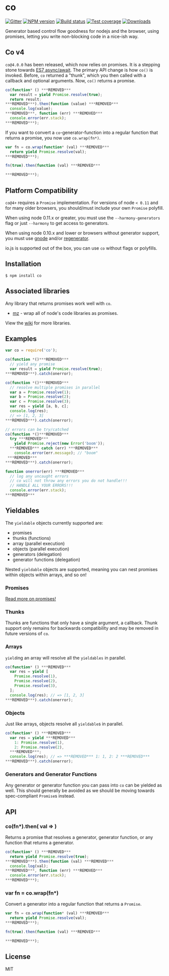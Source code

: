 # co

[![Gitter][gitter-image]][gitter-url]
[![NPM version][npm-image]][npm-url]
[![Build status][travis-image]][travis-url]
[![Test coverage][coveralls-image]][coveralls-url]
[![Downloads][downloads-image]][downloads-url]

  Generator based control flow goodness for nodejs and the browser,
  using promises, letting you write non-blocking code in a nice-ish way.

## Co v4

  `co@4.0.0` has been released, which now relies on promises.
  It is a stepping stone towards [ES7 async/await](https://github.com/lukehoban/ecmascript-asyncawait).
  The primary API change is how `co()` is invoked.
  Before, `co` returned a "thunk", which you then called with a callback and optional arguments.
  Now, `co()` returns a promise.

```js
co(function* () ***REMOVED***
  var result = yield Promise.resolve(true);
  return result;
***REMOVED***).then(function (value) ***REMOVED***
  console.log(value);
***REMOVED***, function (err) ***REMOVED***
  console.error(err.stack);
***REMOVED***);
```

  If you want to convert a `co`-generator-function into a regular function that returns a promise,
  you now use `co.wrap(fn*)`.

```js
var fn = co.wrap(function* (val) ***REMOVED***
  return yield Promise.resolve(val);
***REMOVED***);

fn(true).then(function (val) ***REMOVED***

***REMOVED***);
```

## Platform Compatibility

  `co@4+` requires a `Promise` implementation.
  For versions of node `< 0.11` and for many older browsers,
  you should/must include your own `Promise` polyfill.

  When using node 0.11.x or greater, you must use the `--harmony-generators`
  flag or just `--harmony` to get access to generators.

  When using node 0.10.x and lower or browsers without generator support,
  you must use [gnode](https://github.com/TooTallNate/gnode) and/or [regenerator](http://facebook.github.io/regenerator/).

  io.js is supported out of the box, you can use `co` without flags or polyfills.

## Installation

```
$ npm install co
```

## Associated libraries

Any library that returns promises work well with `co`.

- [mz](https://github.com/normalize/mz) - wrap all of node's code libraries as promises.

View the [wiki](https://github.com/visionmedia/co/wiki) for more libraries.

## Examples

```js
var co = require('co');

co(function *()***REMOVED***
  // yield any promise
  var result = yield Promise.resolve(true);
***REMOVED***).catch(onerror);

co(function *()***REMOVED***
  // resolve multiple promises in parallel
  var a = Promise.resolve(1);
  var b = Promise.resolve(2);
  var c = Promise.resolve(3);
  var res = yield [a, b, c];
  console.log(res);
  // => [1, 2, 3]
***REMOVED***).catch(onerror);

// errors can be try/catched
co(function *()***REMOVED***
  try ***REMOVED***
    yield Promise.reject(new Error('boom'));
  ***REMOVED*** catch (err) ***REMOVED***
    console.error(err.message); // "boom"
 ***REMOVED***
***REMOVED***).catch(onerror);

function onerror(err) ***REMOVED***
  // log any uncaught errors
  // co will not throw any errors you do not handle!!!
  // HANDLE ALL YOUR ERRORS!!!
  console.error(err.stack);
***REMOVED***
```

## Yieldables

  The `yieldable` objects currently supported are:

  - promises
  - thunks (functions)
  - array (parallel execution)
  - objects (parallel execution)
  - generators (delegation)
  - generator functions (delegation)

Nested `yieldable` objects are supported, meaning you can nest
promises within objects within arrays, and so on!

### Promises

[Read more on promises!](https://developer.mozilla.org/en-US/docs/Web/JavaScript/Reference/Global_Objects/Promise)

### Thunks

Thunks are functions that only have a single argument, a callback.
Thunk support only remains for backwards compatibility and may
be removed in future versions of `co`.

### Arrays

`yield`ing an array will resolve all the `yieldables` in parallel.

```js
co(function* () ***REMOVED***
  var res = yield [
    Promise.resolve(1),
    Promise.resolve(2),
    Promise.resolve(3),
  ];
  console.log(res); // => [1, 2, 3]
***REMOVED***).catch(onerror);
```

### Objects

Just like arrays, objects resolve all `yieldable`s in parallel.

```js
co(function* () ***REMOVED***
  var res = yield ***REMOVED***
    1: Promise.resolve(1),
    2: Promise.resolve(2),
  ***REMOVED***;
  console.log(res); // => ***REMOVED*** 1: 1, 2: 2 ***REMOVED***
***REMOVED***).catch(onerror);
```

### Generators and Generator Functions

Any generator or generator function you can pass into `co`
can be yielded as well. This should generally be avoided
as we should be moving towards spec-compliant `Promise`s instead.

## API

### co(fn*).then( val => )

Returns a promise that resolves a generator, generator function,
or any function that returns a generator.

```js
co(function* () ***REMOVED***
  return yield Promise.resolve(true);
***REMOVED***).then(function (val) ***REMOVED***
  console.log(val);
***REMOVED***, function (err) ***REMOVED***
  console.error(err.stack);
***REMOVED***);
```

### var fn = co.wrap(fn*)

Convert a generator into a regular function that returns a `Promise`.

```js
var fn = co.wrap(function* (val) ***REMOVED***
  return yield Promise.resolve(val);
***REMOVED***);

fn(true).then(function (val) ***REMOVED***

***REMOVED***);
```

## License

  MIT

[npm-image]: https://img.shields.io/npm/v/co.svg?style=flat-square
[npm-url]: https://npmjs.org/package/co
[travis-image]: https://img.shields.io/travis/tj/co.svg?style=flat-square
[travis-url]: https://travis-ci.org/tj/co
[coveralls-image]: https://img.shields.io/coveralls/tj/co.svg?style=flat-square
[coveralls-url]: https://coveralls.io/r/tj/co
[downloads-image]: http://img.shields.io/npm/dm/co.svg?style=flat-square
[downloads-url]: https://npmjs.org/package/co
[gitter-image]: https://badges.gitter.im/Join%20Chat.svg
[gitter-url]: https://gitter.im/tj/co?utm_source=badge&utm_medium=badge&utm_campaign=pr-badge&utm_content=badge
